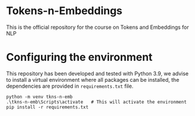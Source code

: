 # Tokens-n-Embeddings

This is the official repository for the course on Tokens and Embeddings for NLP

# Configuring the environment

This repository has been developed and tested with Python 3.9, we advise to install a virtual environment where all packages can be installed, the dependencies are provided in `requirements.txt` file.

```shell
python -m venv tkns-n-emb
.\tkns-n-emb\Scripts\activate   # This will activate the environment
pip install -r requirements.txt
```


